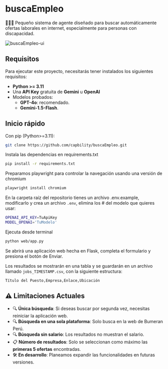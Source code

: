 # buscaEmpleo

👷👷‍♀️ Pequeño sistema de agente diseñado para buscar automáticamente ofertas laborales en internet, especialmente para personas con discapacidad.

![buscaEmpleo-ui](https://github.com/user-attachments/assets/648a9aec-81a7-4af5-89b5-55288e2d0718)

## Requisitos

Para ejecutar este proyecto, necesitarás tener instalados los siguientes requisitos:

- **Python >= 3.11**
- Una **API Key** gratuita de **Gemini** u **OpenAI**
- Modelos probados:  
   - **GPT-4o**: recomendado.
   - **Gemini-1.5-Flash**. 


## Inicio rápido

Con pip (Python>=3.11):

```bash
git clone https://github.com/capbility/buscaEmpleo.git
```

Instala las dependencias en requirements.txt

```bash
pip install -r requirements.txt
```

Preparamos playwright para controlar la navegación usando una versión de chromium

```bash
playwright install chromium
```

En la carpeta raíz del repositorio tienes un archivo .env.example, modificarlo y crea un archivo `.env`, elimina los # del modelo que quieres usar:

```bash
OPENAI_API_KEY=TuApiKey
MODEL_OPENAI='TuModelo'
```

Ejecuta desde terminal

```bash
python web/app.py
```

Se abrirá una aplicación web hecha en Flask, completa el formulario y presiona el botón de Enviar.

Los resultados se mostrarán en una tabla y se guardarán en un archivo llamado `jobs_TIMESTAMP.csv`, con la siguiente estructura:

```csv
Título del Puesto,Empresa,Enlace,Ubicación
```

## ⚠️ Limitaciones Actuales

- 🔍 **Única búsqueda**: Si deseas buscar por segunda vez, necesitas reiniciar la aplicación web. 
- 🔍 **Búsqueda en una sola plataforma**: Solo busca en la web de Bumeran Perú. 
- 🔍 **Búsqueda sin salario**: Los resultados no muestran el salario.
- 📋 **Número de resultados**: Solo se seleccionan como máximo las **primeras 5 ofertas** encontradas.  
- 🛠️ **En desarrollo**: Planeamos expandir las funcionalidades en futuras versiones.

